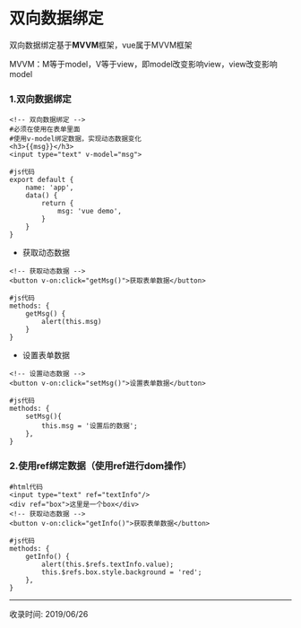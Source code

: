 # 双向数据绑定

双向数据绑定基于**MVVM**框架，vue属于MVVM框架

MVVM：M等于model，V等于view，即model改变影响view，view改变影响model
### 1.双向数据绑定
```vue
<!-- 双向数据绑定 -->
#必须在使用在表单里面
#使用v-model绑定数据，实现动态数据变化
<h3>{{msg}}</h3>
<input type="text" v-model="msg">

#js代码
export default {
    name: 'app',
    data() {
        return {
            msg: 'vue demo',
        }
    }
}
```

- 获取动态数据
```vue
<!-- 获取动态数据 -->
<button v-on:click="getMsg()">获取表单数据</button>

#js代码
methods: {
    getMsg() {
        alert(this.msg)
    }
}
```

- 设置表单数据
```vue
<!-- 设置动态数据 -->
<button v-on:click="setMsg()">设置表单数据</button>

#js代码
methods: {
    setMsg(){
        this.msg = '设置后的数据';
    },
}
```

### 2.使用ref绑定数据（使用ref进行dom操作）
```vue
#html代码
<input type="text" ref="textInfo"/>
<div ref="box">这里是一个box</div>
<!-- 获取动态数据 -->
<button v-on:click="getInfo()">获取表单数据</button>

#js代码
methods: {
    getInfo() {
        alert(this.$refs.textInfo.value);
        this.$refs.box.style.background = 'red';
    },
}
```

---
收录时间: 2019/06/26

<Vssue :title="$title" />

